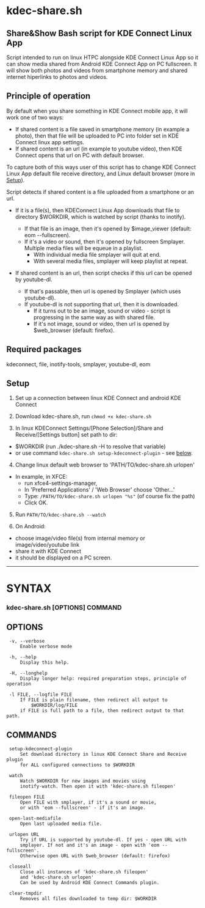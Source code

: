 # kdec-share.sh
## Share&Show Bash script for KDE Connect Linux App
Script intended to run on linux HTPC alongside KDE Connect Linux App so it can show media shared from Android KDE Connect App on PC fullscreen. It will show both photos and videos from smartphone memory and shared internet hiperlinks to photos and videos.

## Principle of operation
By default when you share something in KDE Connect mobile app, it will work one of two ways:
* If shared content is a file saved in smartphone memory (in example a photo), then that file will be uploaded to PC into folder set in KDE Connect linux app settings.
* If shared content is an url (in example to youtube video), then KDE Connect opens that url on PC with default browser.

To capture both of this ways user of this script has to change KDE Connect Linux App default file receive directory, and Linux default browser (more in [Setup](#setup)).

Script detects if shared content is a file uploaded from a smartphone or an url. 
* If it is a file(s), then KDEConnect Linux App downloads that file to directory $WORKDIR, which is watched by script (thanks to inotify).
  * If that file is an image, then it's opened by $image_viewer (default: eom --fullscreen).
  * If it's a video or sound, then it's opened by fullscreen Smplayer. Multiple media files will be equeue in a playlist.
    * With individual media file smplayer will quit at end.
    * With several media files, smplayer will keep playlist at repeat.

* If shared content is an url, then script checks if this url can be opened by youtube-dl.
  * If that's passable, then url is opened by Smplayer (which uses youtube-dl).
  * If youtube-dl is not supporting that url, then it is downloaded.
    * If it turns out to be an image, sound or video - script is progressing in the same way as with shared file.
    * If it's not image, sound or video, then url is opened by $web_browser (default: firefox).

## Required packages
kdeconnect, file, inotify-tools, smplayer, youtube-dl, eom

## Setup
1. Set up a connection between linux KDE Connect and android KDE Connect

2. Download kdec-share.sh, run `chmod +x kdec-share.sh`

3. In linux KDEConnect Settings/[Phone Selection]/Share and Receive/[Settings button] set path to dir:
* $WORKDIR (run ./kdec-share.sh -H to resolve that variable)
* or use command `kdec-share.sh setup-kdeconnect-plugin` - see [below](#commands).

4. Change linux default web browser to 'PATH/TO/kdec-share.sh urlopen'
* In example, in XFCE: 
  * run xfce4-settings-manager,
  * In 'Preferred Applications' / 'Web Browser' choose 'Other...'
  * Type: `/PATH/TO/kdec-share.sh urlopen "%s"` (of course fix the path)
  * Click OK.

5. Run `PATH/TO/kdec-share.sh --watch`

6. On Android: 
* choose image/video file(s) from internal memory or image/video/youtube link 
* share it with KDE Connect
* it should be displayed on a PC screen.

___

# SYNTAX 
### kdec-share.sh [OPTIONS] COMMAND

## OPTIONS
	 -v, --verbose
	     Enable verbose mode

	 -h, --help
	     Display this help.

	 -H, --longhelp
	     Display longer help: required preparation steps, principle of operation

	 -l FILE, --logfile FILE
	     If FILE is plain filename, then redirect all output to 
		     $WORKDIR/log/FILE
	     if FILE is full path to a file, then redirect output to that path.

## COMMANDS
	 setup-kdeconnect-plugin
	     Set download directory in linux KDE Connect Share and Receive plugin
	     for ALL configured connections to $WORKDIR

	 watch 
	     Watch $WORKDIR for new images and movies using 
	     inotify-watch. Then open it with 'kdec-share.sh fileopen'

	 fileopen FILE 
	     Open FILE with smplayer, if it's a sound or movie,
	     or with 'eom --fullscreen' - if it's an image.

	 open-last-mediafile
	     Open last uploaded media file.

	 urlopen URL 
	     Try if URL is supported by youtube-dl. If yes - open URL with 
	     smplayer. If not and it's an image - open with 'eom --fullscreen'. 
	     Otherwise open URL with $web_browser (default: firefox)

	 closeall
	     Close all instances of 'kdec-share.sh fileopen' 
	     and 'kdec-share.sh urlopen'
	     Can be used by Android KDE Connect Commands plugin.

	 clear-tmpdir
	     Removes all files downloaded to temp dir: $WORKDIR
